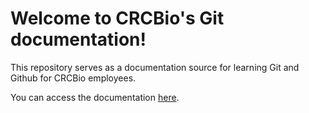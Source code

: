 # Welcome to CRCBio's Git documentation!

This repository serves as a documentation source for learning Git and Github for CRCBio employees.

You can access the documentation [here](https://htmlpreview.github.io/?https://https://github.com/CRCBio/git-docs/blob/main/build/html/index.html).